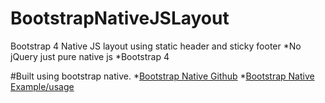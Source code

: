 # BootstrapNativeJSLayout
Bootstrap 4 Native JS layout using static header and sticky footer
*No jQuery just pure native js
*Bootstrap 4

#Built using bootstrap native. 
*[Bootstrap Native Github](https://github.com/thednp/bootstrap.native)
*[Bootstrap Native Example/usage](http://thednp.github.io/bootstrap.native/)
